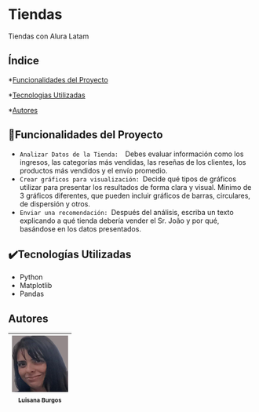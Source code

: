 # Tiendas

Tiendas con Alura Latam
## Índice

*[Funcionalidades del Proyecto](#hammerfuncionalidades-del-proyecto)

*[Tecnologias Utilizadas](#%EF%B8%8Ftecnologias-utilizadas)

*[Autores](#autores)

## :hammer:Funcionalidades del Proyecto

- `Analizar Datos de la Tienda:  `Debes evaluar información como los ingresos, las categorías más vendidas, las reseñas de los clientes, los productos más vendidos y el envío promedio.
- `Crear gráficos para visualización: `Decide qué tipos de gráficos utilizar para presentar los resultados de forma clara y visual. Mínimo de 3 gráficos diferentes, que pueden incluir gráficos de barras, circulares, de dispersión y otros.
- `Enviar una recomendación: `Después del análisis, escriba un texto explicando a qué tienda debería vender el Sr. João y por qué, basándose en los datos presentados.

## ✔️Tecnologías Utilizadas
- Python
- Matplotlib
- Pandas

## Autores
| [<img src="https://github.com/lgbmdj77/Tiendas/blob/main/Foto%20de%20Luisana%20Burgos.jpg" width=115><br><sub>Luisana Burgos</sub>]((https://github.com/lgbmdj77/)) | 
|  :---: | 
